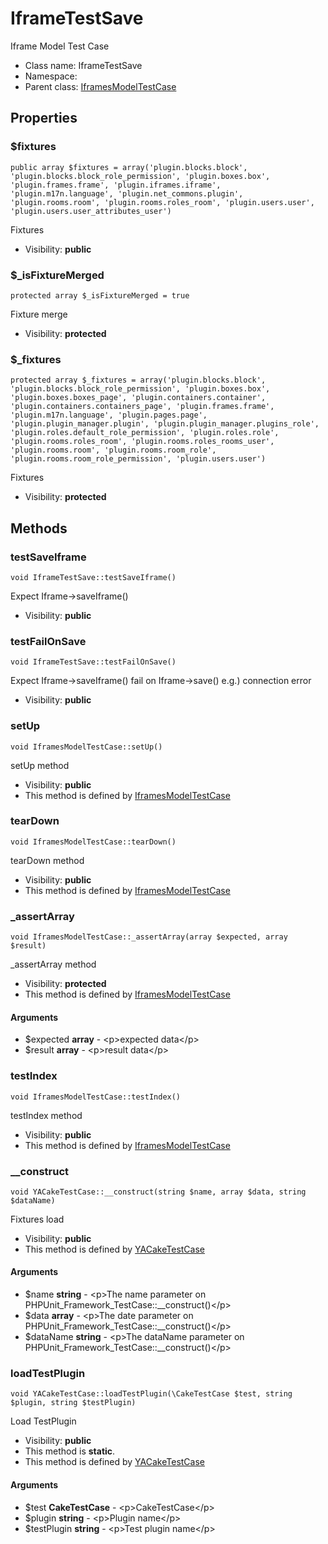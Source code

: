 IframeTestSave
===============

Iframe Model Test Case




* Class name: IframeTestSave
* Namespace: 
* Parent class: [IframesModelTestCase](IframesModelTestCase.md)





Properties
----------


### $fixtures

    public array $fixtures = array('plugin.blocks.block', 'plugin.blocks.block_role_permission', 'plugin.boxes.box', 'plugin.frames.frame', 'plugin.iframes.iframe', 'plugin.m17n.language', 'plugin.net_commons.plugin', 'plugin.rooms.room', 'plugin.rooms.roles_room', 'plugin.users.user', 'plugin.users.user_attributes_user')

Fixtures



* Visibility: **public**


### $_isFixtureMerged

    protected array $_isFixtureMerged = true

Fixture merge



* Visibility: **protected**


### $_fixtures

    protected array $_fixtures = array('plugin.blocks.block', 'plugin.blocks.block_role_permission', 'plugin.boxes.box', 'plugin.boxes.boxes_page', 'plugin.containers.container', 'plugin.containers.containers_page', 'plugin.frames.frame', 'plugin.m17n.language', 'plugin.pages.page', 'plugin.plugin_manager.plugin', 'plugin.plugin_manager.plugins_role', 'plugin.roles.default_role_permission', 'plugin.roles.role', 'plugin.rooms.roles_room', 'plugin.rooms.roles_rooms_user', 'plugin.rooms.room', 'plugin.rooms.room_role', 'plugin.rooms.room_role_permission', 'plugin.users.user')

Fixtures



* Visibility: **protected**


Methods
-------


### testSaveIframe

    void IframeTestSave::testSaveIframe()

Expect Iframe->saveIframe()



* Visibility: **public**




### testFailOnSave

    void IframeTestSave::testFailOnSave()

Expect Iframe->saveIframe() fail on Iframe->save()
e.g.) connection error



* Visibility: **public**




### setUp

    void IframesModelTestCase::setUp()

setUp method



* Visibility: **public**
* This method is defined by [IframesModelTestCase](IframesModelTestCase.md)




### tearDown

    void IframesModelTestCase::tearDown()

tearDown method



* Visibility: **public**
* This method is defined by [IframesModelTestCase](IframesModelTestCase.md)




### _assertArray

    void IframesModelTestCase::_assertArray(array $expected, array $result)

_assertArray method



* Visibility: **protected**
* This method is defined by [IframesModelTestCase](IframesModelTestCase.md)


#### Arguments
* $expected **array** - &lt;p&gt;expected data&lt;/p&gt;
* $result **array** - &lt;p&gt;result data&lt;/p&gt;



### testIndex

    void IframesModelTestCase::testIndex()

testIndex method



* Visibility: **public**
* This method is defined by [IframesModelTestCase](IframesModelTestCase.md)




### __construct

    void YACakeTestCase::__construct(string $name, array $data, string $dataName)

Fixtures load



* Visibility: **public**
* This method is defined by [YACakeTestCase](YACakeTestCase.md)


#### Arguments
* $name **string** - &lt;p&gt;The name parameter on PHPUnit_Framework_TestCase::__construct()&lt;/p&gt;
* $data **array** - &lt;p&gt;The date parameter on PHPUnit_Framework_TestCase::__construct()&lt;/p&gt;
* $dataName **string** - &lt;p&gt;The dataName parameter on PHPUnit_Framework_TestCase::__construct()&lt;/p&gt;



### loadTestPlugin

    void YACakeTestCase::loadTestPlugin(\CakeTestCase $test, string $plugin, string $testPlugin)

Load TestPlugin



* Visibility: **public**
* This method is **static**.
* This method is defined by [YACakeTestCase](YACakeTestCase.md)


#### Arguments
* $test **CakeTestCase** - &lt;p&gt;CakeTestCase&lt;/p&gt;
* $plugin **string** - &lt;p&gt;Plugin name&lt;/p&gt;
* $testPlugin **string** - &lt;p&gt;Test plugin name&lt;/p&gt;


